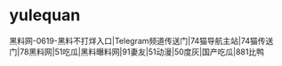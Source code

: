 # yulequan
黑料网-0619-黑料不打烊入口|Telegram频道传送门|74猫导航主站|74猫传送门|78黑料网|51吃瓜|黑料曝料网|91妻友|51动漫|50度灰|国产吃瓜|881比鸭
